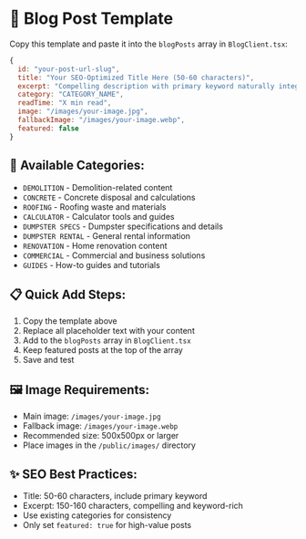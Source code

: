 # 📝 Blog Post Template

Copy this template and paste it into the `blogPosts` array in `BlogClient.tsx`:

```javascript
{
  id: "your-post-url-slug",
  title: "Your SEO-Optimized Title Here (50-60 characters)",
  excerpt: "Compelling description with primary keyword naturally integrated. Should be 150-160 characters and include your main keyword.",
  category: "CATEGORY_NAME",
  readTime: "X min read",
  image: "/images/your-image.jpg",
  fallbackImage: "/images/your-image.webp",
  featured: false
}
```

## 🎯 Available Categories:
- `DEMOLITION` - Demolition-related content
- `CONCRETE` - Concrete disposal and calculations
- `ROOFING` - Roofing waste and materials
- `CALCULATOR` - Calculator tools and guides
- `DUMPSTER SPECS` - Dumpster specifications and details
- `DUMPSTER RENTAL` - General rental information
- `RENOVATION` - Home renovation content
- `COMMERCIAL` - Commercial and business solutions
- `GUIDES` - How-to guides and tutorials

## 📋 Quick Add Steps:
1. Copy the template above
2. Replace all placeholder text with your content
3. Add to the `blogPosts` array in `BlogClient.tsx`
4. Keep featured posts at the top of the array
5. Save and test

## 🖼️ Image Requirements:
- Main image: `/images/your-image.jpg`
- Fallback image: `/images/your-image.webp`
- Recommended size: 500x500px or larger
- Place images in the `/public/images/` directory

## ✨ SEO Best Practices:
- Title: 50-60 characters, include primary keyword
- Excerpt: 150-160 characters, compelling and keyword-rich
- Use existing categories for consistency
- Only set `featured: true` for high-value posts
